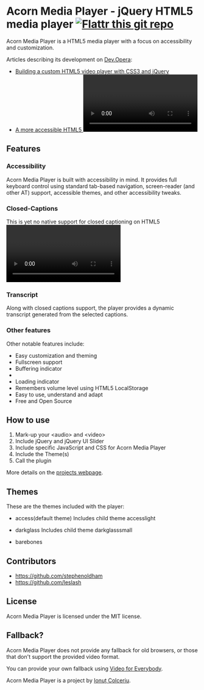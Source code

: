 Acorn Media Player - jQuery HTML5 media player [![Flattr this git repo](http://api.flattr.com/button/flattr-badge-large.png)](https://flattr.com/submit/auto?user_id=ghinda&url=https://github.com/ghinda/acornmediaplayer&title=acorn-media-player&language=javascript&tags=github&category=software)
==============================================

Acorn Media Player is a HTML5 media player with a focus on accessibility and customization.

Articles describing its development on [Dev.Opera](http://dev.opera.com/):

+ [Building a custom HTML5 video player with CSS3 and jQuery](http://dev.opera.com/articles/view/custom-html5-video-player-with-css3-and-jquery/)
+ [A more accessible HTML5 <video> player](http://dev.opera.com/articles/view/more-accessible-html5-video-player/)


Features
--------

### Accessibility
Acorn Media Player is built with accessibility in mind.
It provides full keyboard control using standard tab-based navigation, screen-reader (and other AT) support, accessible themes, and other accessibility tweaks.

### Closed-Captions
This is yet no native support for closed captioning on HTML5 <video>, but that shouldn't stop you from providing them.
It supports external SRT files just like desktop media players.

### Transcript
Along with closed captions support, the player provides a dynamic transcript generated from the selected captions.

### Other features
Other notable features include:
* Easy customization and theming
* Fullscreen support
* Buffering indicator
* <audio> support
* Loading indicator
* Remembers volume level using HTML5 LocalStorage
* Easy to use, understand and adapt
* Free and Open Source

How to use
----------
1. Mark-up your &lt;audio&gt; and &lt;video&gt;
2. Include jQuery and jQuery UI Slider
3. Include specific JavaScript and CSS for Acorn Media Player
4. Include the Theme(s)
5. Call the plugin

More details on the [projects webpage](http://ghinda.net/acornmediaplayer/).

Themes
------

These are the themes included with the player:

* access(default theme)
  Includes child theme accesslight

* darkglass
  Includes child theme darkglasssmall

* barebones


Contributors
------------

* https://github.com/stephenoldham
* https://github.com/leslash

License
-------
Acorn Media Player is licensed under the MIT license.

Fallback?
---------
Acorn Media Player does not provide any fallback for old browsers, or those that don't support the provided video format.

You can provide your own fallback using [Video for Everybody](http://camendesign.com/code/video_for_everybody).

Acorn Media Player is a project by [Ionuț Colceriu](http://www.ghinda.net).
